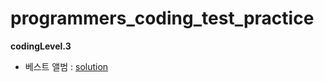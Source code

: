 # programmers_coding_test_practice
**codingLevel.3**
- 베스트 앨범 : [solution](https://github.com/dlrms6172/programmers_coding_test_practice/blob/master/src/programmers/coding/codingLevel3/best_album.java)
